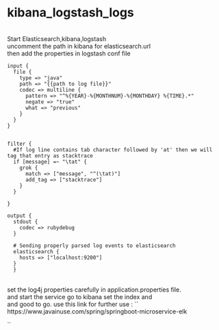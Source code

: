 # kibana_logstash_logs

<br/>
Start Elasticsearch,kibana,logstash<br/>
uncomment the path in kibana for elasticsearch.url<br/>
then add the properties in  logstash conf file <br/>

````
input {
  file {
    type => "java"
    path => "{{path to log file}}"
    codec => multiline {
      pattern => "^%{YEAR}-%{MONTHNUM}-%{MONTHDAY} %{TIME}.*"
      negate => "true"
      what => "previous"
    }
  }
}
 
 
filter {
  #If log line contains tab character followed by 'at' then we will tag that entry as stacktrace
  if [message] =~ "\tat" {
    grok {
      match => ["message", "^(\tat)"]
      add_tag => ["stacktrace"]
    }
  }
 
}
 
output {
  stdout {
    codec => rubydebug
  }
 
  # Sending properly parsed log events to elasticsearch
  elasticsearch {
    hosts => ["localhost:9200"]
  }
  }
  ````


<br/>
set the log4j properties carefully in application.properties file.</br> 
and start the service go to kibana set the index and <br/>
and good to go.
use this link for further use :
``
https://www.javainuse.com/spring/springboot-microservice-elk 

``
